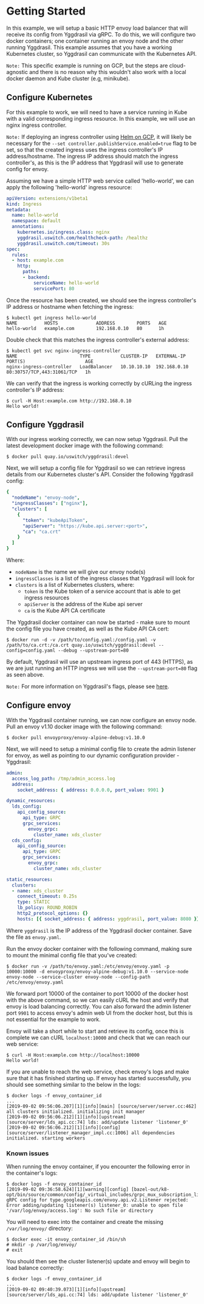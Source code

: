 # Getting Started
In this example, we will setup a basic HTTP envoy load balancer that will receive its config from Yggdrasil via gRPC. To do this, we will configure two docker containers; one container running an envoy node and the other running Yggdrasil. This example assumes that you have a working Kubernetes cluster, so Yggdrasil can communicate with the Kubernetes API.

`Note:` This specific example is running on GCP, but the steps are cloud-agnostic and there is no reason why this wouldn't also work with a local docker daemon and Kube cluster (e.g, minikube).

## Configure Kubernetes
For this example to work, we will need to have a service running in Kube with a valid corresponding ingress resource. In this example, we will use an nginx ingress controller.

`Note:` If deploying an ingress controller using [Helm on GCP](https://github.com/GoogleCloudPlatform/community/blob/master/tutorials/nginx-ingress-gke/index.md#deploy-nginx-ingress-controller-with-rbac-enabled), it will likely be necessary for the `--set controller.publishService.enabled=true` flag to be set, so that the created ingress uses the ingress controller's IP address/hostname. The ingress IP address should match the ingress controller's, as this is the IP address that Yggdrasil will use to generate config for envoy.

Assuming we have a simple HTTP web service called 'hello-world', we can apply the following 'hello-world' ingress resource:

```yaml
apiVersion: extensions/v1beta1
kind: Ingress
metadata:
  name: hello-world
  namespace: default
  annotations:
    kubernetes.io/ingress.class: nginx
    yggdrasil.uswitch.com/healthcheck-path: /healthz
    yggdrasil.uswitch.com/timeout: 30s
spec:
  rules:
  - host: example.com
    http:
      paths:
      - backend:
          serviceName: hello-world
          servicePort: 80
```

Once the resource has been created, we should see the ingress controller's IP address or hostname when fetching the ingress:

```console
$ kubectl get ingress hello-world
NAME          HOSTS              ADDRESS        PORTS   AGE
hello-world   example.com        192.168.0.10   80      1h
```

Double check that this matches the ingress controller's external address:

```console
$ kubectl get svc nginx-ingress-controller
NAME                       TYPE           CLUSTER-IP   EXTERNAL-IP    PORT(S)                      AGE
nginx-ingress-controller   LoadBalancer   10.10.10.10  192.168.0.10   80:30757/TCP,443:31061/TCP   1h
```

We can verify that the ingress is working correctly by cURLing the ingress controller's IP address:

```console
$ curl -H Host:example.com http://192.168.0.10
Hello world!
```

## Configure Yggdrasil
With our ingress working correctly, we can now setup Yggdrasil. Pull the latest development docker image with the following command:

```console
$ docker pull quay.io/uswitch/yggdrasil:devel
```

Next, we will setup a config file for Yggdrasil so we can retrieve ingress details from our Kubernetes cluster's API. Consider the following Yggdrasil config:

```yaml
{
  "nodeName": "envoy-node",
  "ingressClasses": ["nginx"],
  "clusters": [
    {
      "token": "kubeApiToken",
      "apiServer": "https://kube.api.server:<port>",
      "ca": "ca.crt"
    }
  ]
}
```

Where:
* `nodeName` is the name we will give our envoy node(s)
* `ingressClasses` is a list of the ingress classes that Yggdrasil will look for
* `clusters` is a list of Kubernetes clusters, where:
  * `token` is the Kube token of a service account that is able to get ingress resources
  * `apiServer` is the address of the Kube api server
  * `ca` is the Kube API CA certificate

The Yggdrasil docker container can now be started - make sure to mount the config file you have created, as well as the Kube API CA cert:

```console
$ docker run -d -v /path/to/config.yaml:/config.yaml -v /path/to/ca.crt:/ca.crt quay.io/uswitch/yggdrasil:devel --config=config.yaml --debug --upstream-port=80
```

By default, Yggdrasil will use an upstream ingress port of 443 (HTTPS), as we are just running an HTTP ingress we will use the `--upstream-port=80` flag as seen above.

`Note:` For more information on Yggdrasil's flags, please see [here](/README.md#Flags).

## Configure envoy
With the Yggdrasil container running, we can now configure an envoy node. Pull an envoy v1.10 docker image with the following command:

```console
$ docker pull envoyproxy/envoy-alpine-debug:v1.10.0
```

Next, we will need to setup a minimal config file to create the admin listener for envoy, as well as pointing to our dynamic configuration provider - Yggdrasil:

```yaml
admin:
  access_log_path: /tmp/admin_access.log
  address:
    socket_address: { address: 0.0.0.0, port_value: 9901 }

dynamic_resources:
  lds_config:
    api_config_source:
      api_type: GRPC
      grpc_services:
        envoy_grpc:
          cluster_name: xds_cluster
  cds_config:
    api_config_source:
      api_type: GRPC
      grpc_services:
        envoy_grpc:
          cluster_name: xds_cluster

static_resources:
  clusters:
  - name: xds_cluster
    connect_timeout: 0.25s
    type: STATIC
    lb_policy: ROUND_ROBIN
    http2_protocol_options: {}
    hosts: [{ socket_address: { address: yggdrasil, port_value: 8080 }}]
```

Where `yggdrasil` is the IP address of the Yggdrasil docker container. Save the file as `envoy.yaml`.

Run the envoy docker container with the following command, making sure to mount the minimal config file that you've created:

```console
$ docker run -v /path/to/envoy.yaml:/etc/envoy/envoy.yaml -p 10000:10000 -d envoyproxy/envoy-alpine-debug:v1.10.0 --service-node envoy-node --service-cluster envoy-node --config-path /etc/envoy/envoy.yaml
```

We forward port 10000 of the container to port 10000 of the docker host with the above command, so we can easily cURL the host and verify that envoy is load balancing correctly. You can also forward the admin listener port `9901` to access envoy's admin web UI from the docker host, but this is not essential for the example to work.

Envoy will take a short while to start and retrieve its config, once this is complete we can cURL `localhost:10000` and check that we can reach our web service:

```console
$ curl -H Host:example.com http://localhost:10000
Hello world!
```

If you are unable to reach the web service, check envoy's logs and make sure that it has finished starting up. If envoy has started successfully, you should see something similar to the below in the logs:
```console
$ docker logs -f envoy_container_id
...
[2019-09-02 09:56:06.207][1][info][main] [source/server/server.cc:462] all clusters initialized. initializing init manager
[2019-09-02 09:56:06.212][1][info][upstream] [source/server/lds_api.cc:74] lds: add/update listener 'listener_0'
[2019-09-02 09:56:06.212][1][info][config] [source/server/listener_manager_impl.cc:1006] all dependencies initialized. starting workers
```

### Known issues
When running the envoy container, if you encounter the following error in the container's logs:
```console
$ docker logs -f envoy_container_id
[2019-09-02 09:36:58.624][1][warning][config] [bazel-out/k8-opt/bin/source/common/config/_virtual_includes/grpc_mux_subscription_lib/common/config/grpc_mux_subscription_impl.h:77] gRPC config for type.googleapis.com/envoy.api.v2.Listener rejected: Error adding/updating listener(s) listener_0: unable to open file '/var/log/envoy/access.log': No such file or directory
```

You will need to exec into the container and create the missing `/var/log/envoy/` directory:
```console
$ docker exec -it envoy_container_id /bin/sh
# mkdir -p /var/log/envoy/
# exit
```

You should then see the cluster listener(s) update and envoy will begin to load balance correctly:

```console
$ docker logs -f envoy_container_id
...
[2019-09-02 09:40:39.073][1][info][upstream] [source/server/lds_api.cc:74] lds: add/update listener 'listener_0'
```
